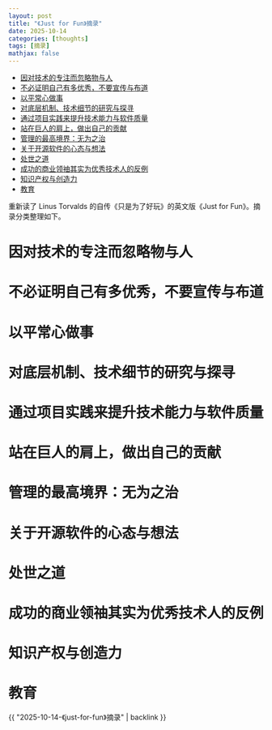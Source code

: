 ```yaml
---
layout: post
title: "《Just for Fun》摘录"
date: 2025-10-14
categories: [thoughts]
tags: [摘录]
mathjax: false
---
```


- [因对技术的专注而忽略物与人](#org3395553)
- [不必证明自己有多优秀，不要宣传与布道](#org4881519)
- [以平常心做事](#orgba47897)
- [对底层机制、技术细节的研究与探寻](#org1089536)
- [通过项目实践来提升技术能力与软件质量](#org0017066)
- [站在巨人的肩上，做出自己的贡献](#orgf6f9bb3)
- [管理的最高境界：无为之治](#orgcb51497)
- [关于开源软件的心态与想法](#org8644d53)
- [处世之道](#org75b9898)
- [成功的商业领䄂其实为优秀技术人的反例](#org63e7c0e)
- [知识产权与创造力](#orgbdc880d)
- [教育](#org7e09e62)

重新读了 Linus Torvalds 的自传《只是为了好玩》的英文版《Just for Fun》。摘录分类整理如下。


<a id="org3395553"></a>

# 因对技术的专注而忽略物与人


<a id="org4881519"></a>

# 不必证明自己有多优秀，不要宣传与布道


<a id="orgba47897"></a>

# 以平常心做事


<a id="org1089536"></a>

# 对底层机制、技术细节的研究与探寻


<a id="org0017066"></a>

# 通过项目实践来提升技术能力与软件质量


<a id="orgf6f9bb3"></a>

# 站在巨人的肩上，做出自己的贡献


<a id="orgcb51497"></a>

# 管理的最高境界：无为之治


<a id="org8644d53"></a>

# 关于开源软件的心态与想法


<a id="org75b9898"></a>

# 处世之道


<a id="org63e7c0e"></a>

# 成功的商业领䄂其实为优秀技术人的反例


<a id="orgbdc880d"></a>

# 知识产权与创造力


<a id="org7e09e62"></a>

# 教育

{{ "2025-10-14-《just-for-fun》摘录" | backlink }}
